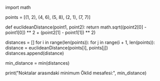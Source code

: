 import math

points = [(1, 2), (4, 6), (5, 8), (2, 1), (7, 7)]

def euclideanDistance(point1, point2):
    return math.sqrt((point2[0] - point1[0]) ** 2 + (point2[1] - point1[1]) ** 2)

distances = []
for i in range(len(points)):
    for j in range(i + 1, len(points)):
        distance = euclideanDistance(points[i], points[j])
        distances.append(distance)


min_distance = min(distances)


print("Noktalar arasındaki minimum Öklid mesafesi:", min_distance)
